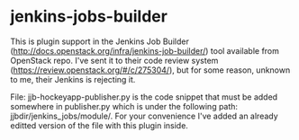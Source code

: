 # jenkins-jobs-builder
This is plugin support in the Jenkins Job Builder (http://docs.openstack.org/infra/jenkins-job-builder/)  tool available from OpenStack repo.
I've sent it to their code review system (https://review.openstack.org/#/c/275304/),
but for some reason, unknown to me, their Jenkins is rejecting it.

File: jjb-hockeyapp-publisher.py is the code snippet that must be added somewhere in
publisher.py which is under the following path: jjbdir/jenkins_jobs/module/.
For your convenience I've added an already editted version of the file with this
plugin inside.
